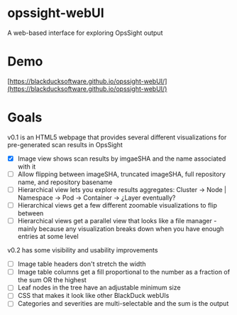 # opssight-webUI
A web-based interface for exploring OpsSight output

# Demo
[https://blackducksoftware.github.io/opssight-webUI/](https://blackducksoftware.github.io/opssight-webUI/)

# Goals
v0.1 is an HTML5 webpage that provides several different visualizations for pre-generated scan results in OpsSight

- [x] Image view shows scan results by imgaeSHA and the name associated with it
- [ ] Allow flipping between imageSHA, truncated imageSHA, full repository name, and repository basename
- [ ] Hierarchical view lets you explore results aggregates: Cluster -> Node | Namespace -> Pod -> Container -> ¿Layer eventually?
- [ ] Hierarchical views get a few different zoomable visualizations to flip between
- [ ] Hierarchical views get a parallel view that looks like a file manager - mainly because any visualization breaks down when you have enough entries at some level

v0.2 has some visibility and usability improvements
- [ ] Image table headers don't stretch the width
- [ ] Image table columns get a fill proportional to the number as a fraction of the sum OR the highest
- [ ] Leaf nodes in the tree have an adjustable minimum size
- [ ] CSS that makes it look like other BlackDuck webUIs
- [ ] Categories and severities are multi-selectable and the sum is the output
